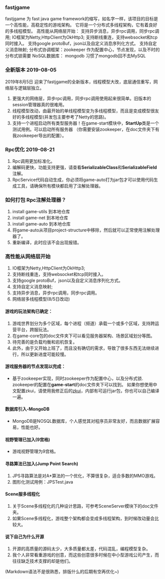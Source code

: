 ### fastjgame
fastjgame 为 fast java game framework的缩写，如名字一样，该项目的目标是一个高性能，高稳定性的游戏架构。  它将是一个分布式多线程架构，它有着良好的多线程模型。  高性能从网络层开始： 支持异步消息，异步rpc调用，同步rpc调用;  IO框架为Netty,HttpClient为OkHttp3; 支持断线重连，支持websocket和tcp同时接入。 支持google protoBuf，json以及自定义消息序列化方式。 支持自定义消息映射;  分布式协调框架：zookeeper 作为配置中心，节点发现，以及不时的分布式锁需要 NoSQL数据库： mongodb 习惯了mongodb回不去MySQL

### 全新版本 2019-08-05
2019年8月5日 迎来了fastjgame的全新版本，线程模型大改，底层通信重写，网络层与逻辑层独立。
1. 更强大的网络层，异步rpc调用，同步rpc调用使用起来很简单。旧版本的session管理器真的很难用。
2. 线程模型改动，由最开始的单线程模型变为多线程模型，而且是变成模型很友好的多线程模型(并发包主要参考了Netty的思路)。
3. 支持一个进程启动所有类型服务器！在game-start模块中，**StartUp**类是一个测试用例。可以启动所有服务器
   （你需要安装zookeeper，在doc文件夹下有我zookeeper导出的配置）。

### Rpc优化 2019-08-21
1. Rpc调用更加标准化。
2. 编解码更快，功能支持更强，请查看**SerializableClass**和**SerializableField**注解。
3. RpcService代码自动生成，你必须将game-auto打为jar包才可以使用代码生成工具，请确保所有模块都启用了注解处理器。

### 如何打包 Rpc注解处理器？
1. install game-utils 到本地仓库
2. install game-net 到本地仓库
3. install game-auto 到本地仓库
4. 将game-auto从项目project-structure中移除，然后就可以正常使用注解处理器了。
5. 重新编译，此时应该不会出现报错。

### 高性能从网络层开始  
1. IO框架为Netty,HttpClient为OkHttp3;   
2. 支持断线重连，支持websocket和tcp同时接入。  
3. 支持google protoBuf，json以及自定义消息序列化方式。   
4. 支持自定义消息映射; 
5. 支持异步消息，异步rpc调用，同步rpc调用。
6. 网络层多线程模型(8/5日改动)

#### 游戏的玩法架构已确定：  
1. 游戏世界划分为多个区域，每个进程（频道）承载一个或多个区域，支持跨运营平台，跨服玩法。  
2. 在game-core包的doc文件夹下可以看见服务器架构、场景区域划分等图。  
3. 待完善的是负载均衡和宕机恢复。
4. 此外，由于又开始上班了，而且没有确切的需求，导致了很多东西无法继续进行，所以更新进度可能较慢。

#### 游戏服务器的节点发现以完成：
* 基于zookeeper实现，同时zookeeper作为配置中心，以及分布式锁.  
  zookeeper的配置在**game-start**的doc文件夹下可以找到。
  如果你想使用中文配置zkui，请使用我修正后的[zkui](https://github.com/hl845740757/zkui)，内部有可运行jar包，你也可以自己编译一遍。

#### 数据库引入-MongoDB  
* MongoDB是NOSQL数据库，个人感觉其对程序员非常友好，而且数据扩展容易，性能也好。

#### 视野管理已加入(9宫格)
* 游戏视野管理为9宫格。

#### 寻路算法已加入(Jump Point Search)
1. JPS寻路算法是对A*算法的一个优化，不算很复杂，适合多数的MMO游戏。
2. 图形化测试用例：JPSTest.java  

#### Scene服多线程化
1. 关于Scene多线程化的几种设计思路，可参考SceneServer模块下的doc文件夹。
2. 如果Scene多线程化，游戏整个架构都会变成多线程架构，到时候改动量会比较大。  

#### 说下自己为什么开源
1. 开源的高质量的源码太少，大多质量都太差，代码混乱，编程模型复杂。
2. 我个人非常看重游戏的创意，而这些创意很多时候在中小型游戏公司产生，而往往缺乏技术支撑的却是他们。

(Markdown语法不是很熟悉，排版什么的后期有空再优化~)
